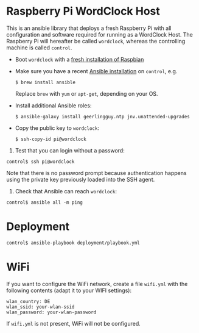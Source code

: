 # Raspberry Pi WordClock Host

This is an ansible library that deploys a fresh Raspberry Pi with all configuration and software required for running as a WordClock Host. The Raspberry Pi will hereafter be called `wordclock`, whereas the controlling machine is called `control`.

* Boot `wordclock` with a [fresh installation of Raspbian](https://www.raspberrypi.org/downloads/raspbian/)

* Make sure you have a recent [Ansible installation](http://docs.ansible.com/ansible/intro_installation.html) on `control`, e.g.

  ```
  $ brew install ansible
  ```

  Replace `brew` with `yum` or `apt-get`, depending on your OS.

* Install additional Ansible roles:

  ```
  $ ansible-galaxy install geerlingguy.ntp jnv.unattended-upgrades
  ```

* Copy the public key to `wordclock`:

  ```
  $ ssh-copy-id pi@wordclock
  ```

1. Test that you can login without a password:

  ```
  control$ ssh pi@wordclock
  ```

  Note that there is no password prompt because authentication happens using the private key previously loaded into the SSH agent.

1. Check that Ansible can reach `wordclock`:

  ```
  control$ ansible all -m ping
  ```

# Deployment

```
control$ ansible-playbook deployment/playbook.yml
```

# WiFi

If you want to configure the WiFi network, create a file `wifi.yml` with the following contents (adapt it to your WIFI settings):

```
wlan_country: DE
wlan_ssid: your-wlan-ssid
wlan_password: your-wlan-password
```

If `wifi.yml` is not present, WiFi will not be configured.
